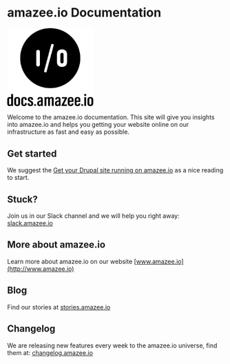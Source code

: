 # amazee.io Documentation
  
  
<img src="./Docs_amazeeio.png" width="200"/>


Welcome to the amazee.io documentation. This site will give you insights into amazee.io and helps you getting your website online on our infrastructure as fast and easy as possible.

## Get started

We suggest the [Get your Drupal site running on amazee.io](step_by_step_guides/get_your_drupal_site_running_on_amazeeio.md) as a nice reading to start.

## Stuck?

Join us in our Slack channel and we will help you right away: [slack.amazee.io](https://slack.amazee.io)

## More about amazee.io

Learn more about amazee.io on our website [www.amazee.io](http://www.amazee.io)


## Blog

Find our stories at [stories.amazee.io](https://stories.amazee.io)


## Changelog

We are releasing new features every week to the amazee.io universe, find them at: [changelog.amazee.io](http://changelog.amazee.io) 